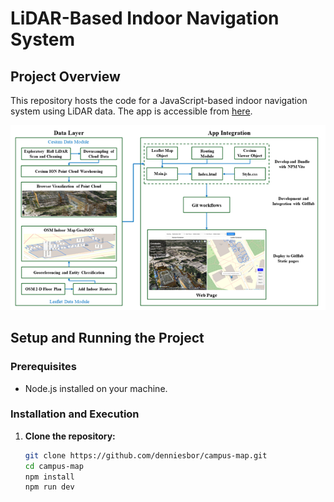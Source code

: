 # LiDAR-Based Indoor Navigation System

## Project Overview

This repository hosts the code for a JavaScript-based indoor navigation system using LiDAR data. The app is accessible from [here](https://denniesbor.github.io/campus-map).

![Method Box](./Figures/method-box.png)

## Setup and Running the Project

### Prerequisites

- Node.js installed on your machine.

### Installation and Execution

1. **Clone the repository:**
   ```bash
   git clone https://github.com/denniesbor/campus-map.git
   cd campus-map
   npm install
   npm run dev
   ```
